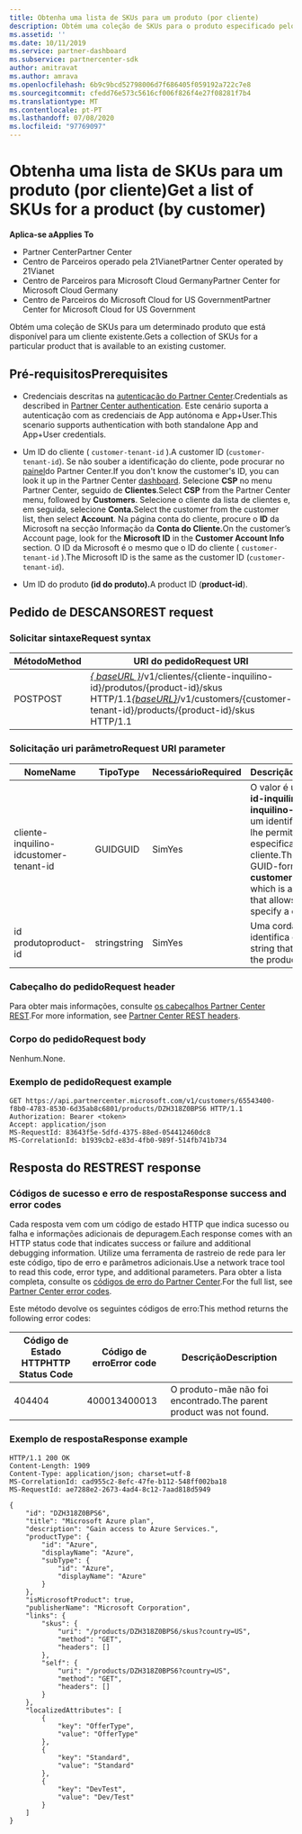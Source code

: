 ```yaml
---
title: Obtenha uma lista de SKUs para um produto (por cliente)
description: Obtém uma coleção de SKUs para o produto especificado pelo cliente.
ms.assetid: ''
ms.date: 10/11/2019
ms.service: partner-dashboard
ms.subservice: partnercenter-sdk
author: amitravat
ms.author: amrava
ms.openlocfilehash: 6b9c9bcd52798006d7f686405f059192a722c7e8
ms.sourcegitcommit: cfedd76e573c5616cf006f826f4e27f08281f7b4
ms.translationtype: MT
ms.contentlocale: pt-PT
ms.lasthandoff: 07/08/2020
ms.locfileid: "97769097"
---
```

# <a name="get-a-list-of-skus-for-a-product-by-customer"></a><span data-ttu-id="15e0f-103">Obtenha uma lista de SKUs para um produto (por cliente)</span><span class="sxs-lookup"><span data-stu-id="15e0f-103">Get a list of SKUs for a product (by customer)</span></span>

<span data-ttu-id="15e0f-104">**Aplica-se a**</span><span class="sxs-lookup"><span data-stu-id="15e0f-104">**Applies To**</span></span>

- <span data-ttu-id="15e0f-105">Partner Center</span><span class="sxs-lookup"><span data-stu-id="15e0f-105">Partner Center</span></span>
- <span data-ttu-id="15e0f-106">Centro de Parceiros operado pela 21Vianet</span><span class="sxs-lookup"><span data-stu-id="15e0f-106">Partner Center operated by 21Vianet</span></span>
- <span data-ttu-id="15e0f-107">Centro de Parceiros para Microsoft Cloud Germany</span><span class="sxs-lookup"><span data-stu-id="15e0f-107">Partner Center for Microsoft Cloud Germany</span></span>
- <span data-ttu-id="15e0f-108">Centro de Parceiros do Microsoft Cloud for US Government</span><span class="sxs-lookup"><span data-stu-id="15e0f-108">Partner Center for Microsoft Cloud for US Government</span></span>

<span data-ttu-id="15e0f-109">Obtém uma coleção de SKUs para um determinado produto que está disponível para um cliente existente.</span><span class="sxs-lookup"><span data-stu-id="15e0f-109">Gets a collection of SKUs for a particular product that is available to an existing customer.</span></span>

## <a name="prerequisites"></a><span data-ttu-id="15e0f-110">Pré-requisitos</span><span class="sxs-lookup"><span data-stu-id="15e0f-110">Prerequisites</span></span>

- <span data-ttu-id="15e0f-111">Credenciais descritas na [autenticação do Partner Center](partner-center-authentication.md).</span><span class="sxs-lookup"><span data-stu-id="15e0f-111">Credentials as described in [Partner Center authentication](partner-center-authentication.md).</span></span> <span data-ttu-id="15e0f-112">Este cenário suporta a autenticação com as credenciais de App autónoma e App+User.</span><span class="sxs-lookup"><span data-stu-id="15e0f-112">This scenario supports authentication with both standalone App and App+User credentials.</span></span>

- <span data-ttu-id="15e0f-113">Um ID do cliente ( `customer-tenant-id` ).</span><span class="sxs-lookup"><span data-stu-id="15e0f-113">A customer ID (`customer-tenant-id`).</span></span> <span data-ttu-id="15e0f-114">Se não souber a identificação do cliente, pode procurar no [painel](https://partner.microsoft.com/dashboard)do Partner Center.</span><span class="sxs-lookup"><span data-stu-id="15e0f-114">If you don't know the customer's ID, you can look it up in the Partner Center [dashboard](https://partner.microsoft.com/dashboard).</span></span> <span data-ttu-id="15e0f-115">Selecione **CSP** no menu Partner Center, seguido de **Clientes**.</span><span class="sxs-lookup"><span data-stu-id="15e0f-115">Select **CSP** from the Partner Center menu, followed by **Customers**.</span></span> <span data-ttu-id="15e0f-116">Selecione o cliente da lista de clientes e, em seguida, selecione **Conta.**</span><span class="sxs-lookup"><span data-stu-id="15e0f-116">Select the customer from the customer list, then select **Account**.</span></span> <span data-ttu-id="15e0f-117">Na página conta do cliente, procure o **ID** da Microsoft na secção Informação da **Conta do Cliente.**</span><span class="sxs-lookup"><span data-stu-id="15e0f-117">On the customer’s Account page, look for the **Microsoft ID** in the **Customer Account Info** section.</span></span> <span data-ttu-id="15e0f-118">O ID da Microsoft é o mesmo que o ID do cliente ( `customer-tenant-id` ).</span><span class="sxs-lookup"><span data-stu-id="15e0f-118">The Microsoft ID is the same as the customer ID  (`customer-tenant-id`).</span></span>

- <span data-ttu-id="15e0f-119">Um ID do produto **(id do produto).**</span><span class="sxs-lookup"><span data-stu-id="15e0f-119">A product ID (**product-id**).</span></span>

## <a name="rest-request"></a><span data-ttu-id="15e0f-120">Pedido de DESCANSO</span><span class="sxs-lookup"><span data-stu-id="15e0f-120">REST request</span></span>

### <a name="request-syntax"></a><span data-ttu-id="15e0f-121">Solicitar sintaxe</span><span class="sxs-lookup"><span data-stu-id="15e0f-121">Request syntax</span></span>

| <span data-ttu-id="15e0f-122">Método</span><span class="sxs-lookup"><span data-stu-id="15e0f-122">Method</span></span> | <span data-ttu-id="15e0f-123">URI do pedido</span><span class="sxs-lookup"><span data-stu-id="15e0f-123">Request URI</span></span>                                                                                                        |
|--------|--------------------------------------------------------------------------------------------------------------------|
| <span data-ttu-id="15e0f-124">POST</span><span class="sxs-lookup"><span data-stu-id="15e0f-124">POST</span></span>   | <span data-ttu-id="15e0f-125">[*\{ baseURL \}*](partner-center-rest-urls.md)/v1/clientes/{cliente-inquilino-id}/produtos/{product-id}/skus HTTP/1.1</span><span class="sxs-lookup"><span data-stu-id="15e0f-125">[*\{baseURL\}*](partner-center-rest-urls.md)/v1/customers/{customer-tenant-id}/products/{product-id}/skus HTTP/1.1</span></span> |

### <a name="request-uri-parameter"></a><span data-ttu-id="15e0f-126">Solicitação uri parâmetro</span><span class="sxs-lookup"><span data-stu-id="15e0f-126">Request URI parameter</span></span>

| <span data-ttu-id="15e0f-127">Nome</span><span class="sxs-lookup"><span data-stu-id="15e0f-127">Name</span></span>               | <span data-ttu-id="15e0f-128">Tipo</span><span class="sxs-lookup"><span data-stu-id="15e0f-128">Type</span></span> | <span data-ttu-id="15e0f-129">Necessário</span><span class="sxs-lookup"><span data-stu-id="15e0f-129">Required</span></span> | <span data-ttu-id="15e0f-130">Descrição</span><span class="sxs-lookup"><span data-stu-id="15e0f-130">Description</span></span>                                                                                 |
|--------------------|------|----------|---------------------------------------------------------------------------------------------|
| <span data-ttu-id="15e0f-131">cliente-inquilino-id</span><span class="sxs-lookup"><span data-stu-id="15e0f-131">customer-tenant-id</span></span> | <span data-ttu-id="15e0f-132">GUID</span><span class="sxs-lookup"><span data-stu-id="15e0f-132">GUID</span></span> | <span data-ttu-id="15e0f-133">Sim</span><span class="sxs-lookup"><span data-stu-id="15e0f-133">Yes</span></span> | <span data-ttu-id="15e0f-134">O valor é um **cliente-id-inquilino-inquilino-id,** que é um identificador que lhe permite especificar um cliente.</span><span class="sxs-lookup"><span data-stu-id="15e0f-134">The value is a GUID-formatted **customer-tenant-id**, which is an identifier that allows you to specify a customer.</span></span> |
| <span data-ttu-id="15e0f-135">id produto</span><span class="sxs-lookup"><span data-stu-id="15e0f-135">product-id</span></span> | <span data-ttu-id="15e0f-136">string</span><span class="sxs-lookup"><span data-stu-id="15e0f-136">string</span></span> | <span data-ttu-id="15e0f-137">Sim</span><span class="sxs-lookup"><span data-stu-id="15e0f-137">Yes</span></span> | <span data-ttu-id="15e0f-138">Uma corda que identifica o produto.</span><span class="sxs-lookup"><span data-stu-id="15e0f-138">A string that identifies the product.</span></span> |

### <a name="request-header"></a><span data-ttu-id="15e0f-139">Cabeçalho do pedido</span><span class="sxs-lookup"><span data-stu-id="15e0f-139">Request header</span></span>

<span data-ttu-id="15e0f-140">Para obter mais informações, consulte [os cabeçalhos Partner Center REST](headers.md).</span><span class="sxs-lookup"><span data-stu-id="15e0f-140">For more information, see [Partner Center REST headers](headers.md).</span></span>

### <a name="request-body"></a><span data-ttu-id="15e0f-141">Corpo do pedido</span><span class="sxs-lookup"><span data-stu-id="15e0f-141">Request body</span></span>

<span data-ttu-id="15e0f-142">Nenhum.</span><span class="sxs-lookup"><span data-stu-id="15e0f-142">None.</span></span>

### <a name="request-example"></a><span data-ttu-id="15e0f-143">Exemplo de pedido</span><span class="sxs-lookup"><span data-stu-id="15e0f-143">Request example</span></span>

```http
GET https://api.partnercenter.microsoft.com/v1/customers/65543400-f8b0-4783-8530-6d35ab8c6801/products/DZH318Z0BPS6 HTTP/1.1
Authorization: Bearer <token>
Accept: application/json
MS-RequestId: 83643f5e-5dfd-4375-88ed-054412460dc8
MS-CorrelationId: b1939cb2-e83d-4fb0-989f-514fb741b734
```

## <a name="rest-response"></a><span data-ttu-id="15e0f-144">Resposta do REST</span><span class="sxs-lookup"><span data-stu-id="15e0f-144">REST response</span></span>

### <a name="response-success-and-error-codes"></a><span data-ttu-id="15e0f-145">Códigos de sucesso e erro de resposta</span><span class="sxs-lookup"><span data-stu-id="15e0f-145">Response success and error codes</span></span>

<span data-ttu-id="15e0f-146">Cada resposta vem com um código de estado HTTP que indica sucesso ou falha e informações adicionais de depuragem.</span><span class="sxs-lookup"><span data-stu-id="15e0f-146">Each response comes with an HTTP status code that indicates success or failure and additional debugging information.</span></span> <span data-ttu-id="15e0f-147">Utilize uma ferramenta de rastreio de rede para ler este código, tipo de erro e parâmetros adicionais.</span><span class="sxs-lookup"><span data-stu-id="15e0f-147">Use a network trace tool to read this code, error type, and additional parameters.</span></span> <span data-ttu-id="15e0f-148">Para obter a lista completa, consulte os [códigos de erro do Partner Center](error-codes.md).</span><span class="sxs-lookup"><span data-stu-id="15e0f-148">For the full list, see [Partner Center error codes](error-codes.md).</span></span>

<span data-ttu-id="15e0f-149">Este método devolve os seguintes códigos de erro:</span><span class="sxs-lookup"><span data-stu-id="15e0f-149">This method returns the following error codes:</span></span>

| <span data-ttu-id="15e0f-150">Código de Estado HTTP</span><span class="sxs-lookup"><span data-stu-id="15e0f-150">HTTP Status Code</span></span> | <span data-ttu-id="15e0f-151">Código de erro</span><span class="sxs-lookup"><span data-stu-id="15e0f-151">Error code</span></span> | <span data-ttu-id="15e0f-152">Descrição</span><span class="sxs-lookup"><span data-stu-id="15e0f-152">Description</span></span> |
|------------------|------------|-------------|
| <span data-ttu-id="15e0f-153">404</span><span class="sxs-lookup"><span data-stu-id="15e0f-153">404</span></span> | <span data-ttu-id="15e0f-154">400013</span><span class="sxs-lookup"><span data-stu-id="15e0f-154">400013</span></span> | <span data-ttu-id="15e0f-155">O produto-mãe não foi encontrado.</span><span class="sxs-lookup"><span data-stu-id="15e0f-155">The parent product was not found.</span></span> |

### <a name="response-example"></a><span data-ttu-id="15e0f-156">Exemplo de resposta</span><span class="sxs-lookup"><span data-stu-id="15e0f-156">Response example</span></span>

```http
HTTP/1.1 200 OK
Content-Length: 1909
Content-Type: application/json; charset=utf-8
MS-CorrelationId: cad955c2-8efc-47fe-b112-548ff002ba18
MS-RequestId: ae7288e2-2673-4ad4-8c12-7aad818d5949

{
    "id": "DZH318Z0BPS6",
    "title": "Microsoft Azure plan",
    "description": "Gain access to Azure Services.",
    "productType": {
        "id": "Azure",
        "displayName": "Azure",
        "subType": {
            "id": "Azure",
            "displayName": "Azure"
        }
    },
    "isMicrosoftProduct": true,
    "publisherName": "Microsoft Corporation",
    "links": {
        "skus": {
            "uri": "/products/DZH318Z0BPS6/skus?country=US",
            "method": "GET",
            "headers": []
        },
        "self": {
            "uri": "/products/DZH318Z0BPS6?country=US",
            "method": "GET",
            "headers": []
        }
    },
    "localizedAttributes": [
        {
            "key": "OfferType",
            "value": "OfferType"
        },
        {
            "key": "Standard",
            "value": "Standard"
        },
        {
            "key": "DevTest",
            "value": "Dev/Test"
        }
    ]
}
```

